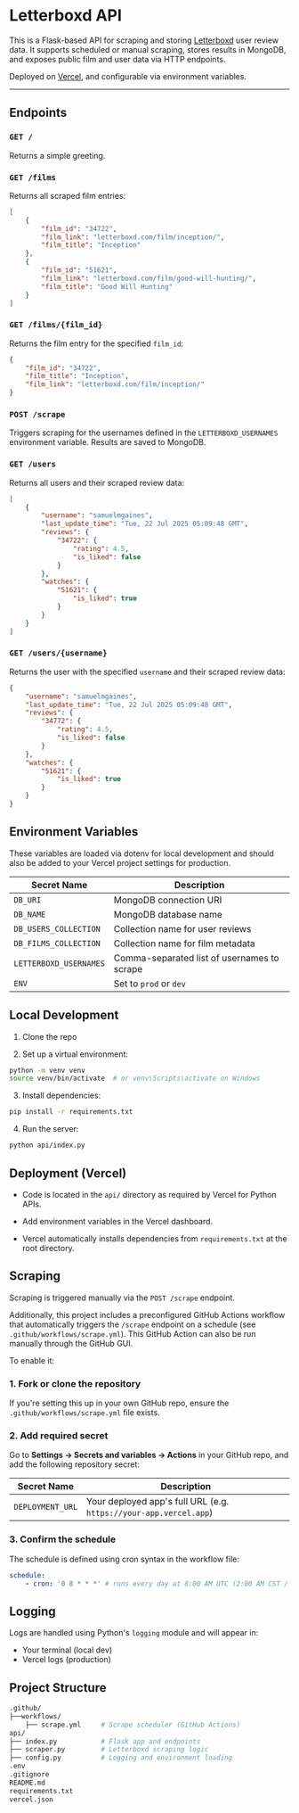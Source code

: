 # Letterboxd API

This is a Flask-based API for scraping and storing [Letterboxd](https://letterboxd.com) user review data. It supports scheduled or manual scraping, stores results in MongoDB, and exposes public film and user data via HTTP endpoints.

Deployed on [Vercel](https://vercel.com), and configurable via environment variables.

---

## Endpoints

### `GET /`

Returns a simple greeting.

### `GET /films`

Returns all scraped film entries:

```json
[
	{
		"film_id": "34722",
		"film_link": "letterboxd.com/film/inception/",
		"film_title": "Inception"
	},
	{
		"film_id": "51621",
		"film_link": "letterboxd.com/film/good-will-hunting/",
		"film_title": "Good Will Hunting"
	}
]
```

### `GET /films/{film_id}`

Returns the film entry for the specified `film_id`:

```json
{
	"film_id": "34722",
	"film_title": "Inception",
	"film_link": "letterboxd.com/film/inception/"
}
```

### `POST /scrape`

Triggers scraping for the usernames defined in the `LETTERBOXD_USERNAMES` environment variable. Results are saved to MongoDB.

### `GET /users`

Returns all users and their scraped review data:

```json
[
	{
		"username": "samuelmgaines",
		"last_update_time": "Tue, 22 Jul 2025 05:09:48 GMT",
		"reviews": {
			"34722": {
				"rating": 4.5,
				"is_liked": false
			}
		},
		"watches": {
			"51621": {
				"is_liked": true
			}
		}
	}
]
```

### `GET /users/{username}`

Returns the user with the specified `username` and their scraped review data:

```json
{
	"username": "samuelmgaines",
	"last_update_time": "Tue, 22 Jul 2025 05:09:48 GMT",
	"reviews": {
		"34772": {
			"rating": 4.5,
			"is_liked": false
		}
	},
	"watches": {
		"51621": {
			"is_liked": true
		}
	}
}
```

## Environment Variables

These variables are loaded via dotenv for local development and should also be added to your Vercel project settings for production.

| Secret Name            | Description                                 |
| ---------------------- | ------------------------------------------- |
| `DB_URI`               | MongoDB connection URI                      |
| `DB_NAME`              | MongoDB database name                       |
| `DB_USERS_COLLECTION`  | Collection name for user reviews            |
| `DB_FILMS_COLLECTION`  | Collection name for film metadata           |
| `LETTERBOXD_USERNAMES` | Comma-separated list of usernames to scrape |
| `ENV`                  | Set to `prod` or `dev`                      |

## Local Development

1. Clone the repo

2. Set up a virtual environment:

```bash
python -m venv venv
source venv/bin/activate  # or venv\Scripts\activate on Windows
```

3. Install dependencies:

```bash
pip install -r requirements.txt
```

4. Run the server:

```bash
python api/index.py
```

## Deployment (Vercel)

-   Code is located in the `api/` directory as required by Vercel for Python APIs.

-   Add environment variables in the Vercel dashboard.

-   Vercel automatically installs dependencies from `requirements.txt` at the root directory.

## Scraping

Scraping is triggered manually via the `POST /scrape` endpoint.

Additionally, this project includes a preconfigured GitHub Actions workflow that automatically triggers the `/scrape` endpoint on a schedule (see `.github/workflows/scrape.yml`). This GitHub Action can also be run manually through the GitHub GUI.

To enable it:

### 1. Fork or clone the repository

If you're setting this up in your own GitHub repo, ensure the `.github/workflows/scrape.yml` file exists.

### 2. Add required secret

Go to **Settings → Secrets and variables → Actions** in your GitHub repo, and add the following repository secret:

| Secret Name      | Description                                                       |
| ---------------- | ----------------------------------------------------------------- |
| `DEPLOYMENT_URL` | Your deployed app's full URL (e.g. `https://your-app.vercel.app`) |

### 3. Confirm the schedule

The schedule is defined using cron syntax in the workflow file:

```yaml
schedule:
    - cron: '0 8 * * *' # runs every day at 8:00 AM UTC (2:00 AM CST / 3:00 AM CDT)
```

## Logging

Logs are handled using Python's `logging` module and will appear in:

-   Your terminal (local dev)
-   Vercel logs (production)

## Project Structure

```bash
.github/
├──workflows/
    ├── scrape.yml     # Scrape scheduler (GitHub Actions)
api/
├── index.py           # Flask app and endpoints
├── scraper.py         # Letterboxd scraping logic
├── config.py          # Logging and environment loading
.env
.gitignore
README.md
requirements.txt
vercel.json
```
